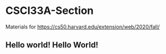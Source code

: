 # CSCI33A-Section
Materials for https://cs50.harvard.edu/extension/web/2020/fall/

## Hello world! Hello World!

